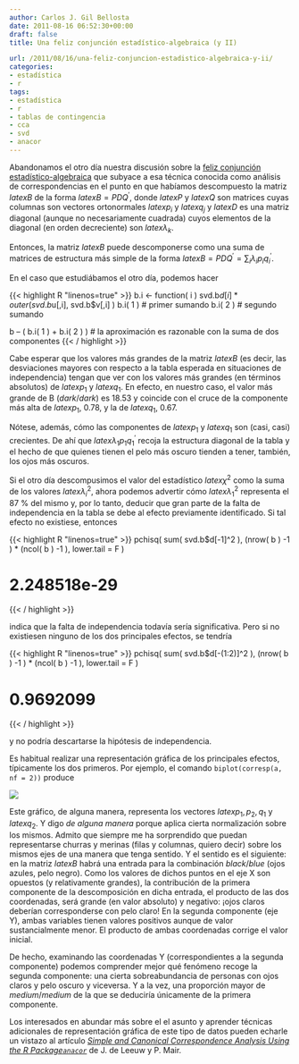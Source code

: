 ```yaml
---
author: Carlos J. Gil Bellosta
date: 2011-08-16 06:52:30+00:00
draft: false
title: Una feliz conjunción estadístico-algebraica (y II)

url: /2011/08/16/una-feliz-conjuncion-estadistico-algebraica-y-ii/
categories:
- estadística
- r
tags:
- estadística
- r
- tablas de contingencia
- cca
- svd
- anacor
---
```


Abandonamos el otro día nuestra discusión sobre la [feliz conjunción estadístico-algebraica](http://www.datanalytics.com/2011/08/12/una-feliz-conjuncion-estadistico-algebraica/) que subyace a esa técnica conocida como análisis de correspondencias en el punto en que habíamos descompuesto la matriz $latex B$ de la forma $latex B = PDQ^\prime$, donde $latex P$ y $latex Q$ son matrices cuyas columnas son vectores ortonormales $latex p_i$ y $latex q_j$ y $latex D$ es una matriz diagonal (aunque no necesariamente cuadrada) cuyos elementos de la diagonal (en orden decreciente) son $latex \lambda_k$.

Entonces, la matriz $latex B$ puede descomponerse como una suma de matrices de estructura más simple de la forma $latex B = PDQ^\prime = \sum_i \lambda_i p_i q^\prime_i.$

En el caso que estudiábamos el otro día, podemos hacer


{{< highlight R "linenos=true" >}}
b.i <- function( i ) svd.b$d[i] * outer( svd.b$u[,i], svd.b$v[,i] )
b.i( 1 ) # primer sumando
b.i( 2 ) # segundo sumando

b – ( b.i( 1 ) + b.i( 2 ) ) # la aproximación es razonable con la suma de dos componentes
{{< / highlight >}}



Cabe esperar que los valores más grandes de la matriz $latex B$ (es decir, las desviaciones mayores con respecto a la tabla esperada en situaciones de independencia) tengan que ver con los valores más grandes (en términos absolutos) de $latex p_1$ y $latex q_1$. En efecto, en nuestro caso, el valor más grande de B (_dark_/_dark_) es 18.53 y coincide con el cruce de la componente más alta de $latex p_1$, 0.78, y la de $latex q_1$, 0.67.

Nótese, además, cómo las componentes de $latex p_1$ y $latex q_1$ son (casi, casi) crecientes. De ahí que $latex \lambda_1 p_1 q^\prime_1$ recoja la estructura diagonal de la tabla y el hecho de que quienes tienen el pelo más oscuro tienden a tener, también, los ojos más oscuros.

Si el otro día descompusimos el valor del estadístico $latex \chi^2$ como la suma de los valores $latex \lambda_i^2$, ahora podemos advertir cómo $latex \lambda_1^2$ representa el 87 % del mismo y, por lo tanto, deducir que gran parte de la falta de independencia en la tabla se debe al efecto previamente identificado. Si tal efecto no existiese, entonces


{{< highlight R "linenos=true" >}}
pchisq( sum( svd.b$d[-1]^2 ), (nrow( b ) -1 ) * (ncol( b ) -1 ), lower.tail = F )
# 2.248518e-29
{{< / highlight >}}


indica que la falta de independencia todavía sería significativa. Pero si no existiesen ninguno de los dos principales efectos, se tendría


{{< highlight R "linenos=true" >}}
pchisq( sum( svd.b$d[-(1:2)]^2 ), (nrow( b ) -1 ) * (ncol( b ) -1 ), lower.tail = F )
# 0.9692099
{{< / highlight >}}


y no podría descartarse la hipótesis de independencia.

Es habitual realizar una representación gráfica de los principales efectos, típicamente los dos primeros. Por ejemplo, el comando `biplot(corresp(a, nf = 2))` produce


[![](/wp-uploads/2011/08/biplot_correspondence_analysis.png)
](/wp-uploads/2011/08/biplot_correspondence_analysis.png)



Este gráfico, de alguna manera, representa los vectores $latex p_1, p_2, q_1$ y $latex q_2$. Y digo _de alguna manera_ porque aplica cierta normalización sobre los mismos. Admito que siempre me ha sorprendido que puedan representarse churras y merinas (filas y columnas, quiero decir) sobre los mismos ejes de una manera que tenga sentido. Y el sentido es el siguiente: en la matriz $latex B$ habrá una entrada para la combinación _black_/_blue_ (ojos azules, pelo negro). Como los valores de dichos puntos en el eje X son opuestos (y relativamente grandes), la contribución de la primera componente de la descomposición en dicha entrada, el producto de las dos coordenadas, será grande (en valor absoluto) y negativo: ¡ojos claros deberían corresponderse con pelo claro! En la segunda componente (eje Y), ambas variables tienen valores positivos aunque de valor sustancialmente menor. El producto de ambas coordenadas corrige el valor inicial.

De hecho, examinando las coordenadas Y (correspondientes a la segunda componente) podemos comprender mejor qué fenómeno recoge la segunda componente: una cierta sobreabundancia de personas con ojos claros y pelo oscuro y viceversa. Y a la vez, una proporción mayor de _medium_/_medium_ de la que se deduciría únicamente de la primera componente.

Los interesados en abundar más sobre el el asunto y aprender técnicas adicionales de representación gráfica de este tipo de datos pueden echarle un vistazo al artículo _[Simple and Canonical Correspondence Analysis Using the R Package`anacor`](http://cran.r-project.org/web/packages/anacor/vignettes/anacor.pdf)_ de J. de Leeuw y P. Mair.
